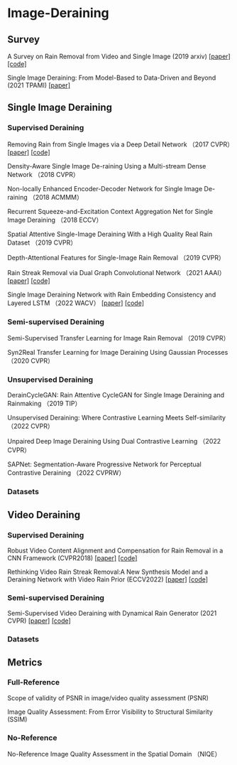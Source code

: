 # Image-Deraining

## Survey
A Survey on Rain Removal from Video and Single Image (2019 arxiv) [[paper]](https://arxiv.org/abs/1909.08326) [[code]](https://github.com/hongwang01/Video-and-Single-Image-Deraining)

Single Image Deraining: From Model-Based to Data-Driven and Beyond (2021 TPAMI) [[paper]](https://ieeexplore.ieee.org/document/9096521)

## Single Image Deraining
### Supervised Deraining
Removing Rain from Single Images via a Deep Detail Network （2017 CVPR）[[paper]](https://ieeexplore.ieee.org/document/8099669) [[code]]()

Density-Aware Single Image De-raining Using a Multi-stream Dense Network （2018 CVPR）

Non-locally Enhanced Encoder-Decoder Network for Single Image De-raining （2018 ACMMM）

Recurrent Squeeze-and-Excitation Context Aggregation Net for Single Image Deraining （2018 ECCV）

Spatial Attentive Single-Image Deraining With a High Quality Real Rain Dataset （2019 CVPR）

Depth-Attentional Features for Single-Image Rain Removal （2019 CVPR）

Rain Streak Removal via Dual Graph Convolutional Network （2021 AAAI） [[paper]](https://ojs.aaai.org/index.php/AAAI/article/view/16224) [[code]]()

Single Image Deraining Network with Rain Embedding Consistency and Layered LSTM （2022 WACV） [[paper]](https://ieeexplore.ieee.org/document/9706758) [[code]](https://github.com/Yizhou-Li-CV/ECNet)

### Semi-supervised Deraining
Semi-Supervised Transfer Learning for Image Rain Removal （2019 CVPR）

Syn2Real Transfer Learning for Image Deraining Using Gaussian Processes （2020 CVPR）


### Unsupervised Deraining
DerainCycleGAN: Rain Attentive CycleGAN for Single Image Deraining and Rainmaking （2019 TIP）

Unsupervised Deraining: Where Contrastive Learning Meets Self-similarity （2022 CVPR）

Unpaired Deep Image Deraining Using Dual Contrastive Learning （2022 CVPR）

SAPNet: Segmentation-Aware Progressive Network for Perceptual Contrastive Deraining （2022 CVPRW）

### Datasets

## Video Deraining
### Supervised Deraining
Robust Video Content Alignment and Compensation for Rain Removal in a CNN Framework  (CVPR2018) [[paper]](https://arxiv.org/pdf/1803.10433.pdf) [[code]]()

Rethinking Video Rain Streak Removal:A New Synthesis Model and a Deraining Network with Video Rain Prior (ECCV2022) [[paper]](https://link.springer.com/chapter/10.1007/978-3-031-19800-7_33) [[code]](https://github.com/wangshauitj/RDD-Net)

### Semi-supervised Deraining
Semi-Supervised Video Deraining with Dynamical Rain Generator (2021 CVPR) [[paper]](https://openaccess.thecvf.com/content/CVPR2021/papers/Yue_Semi-Supervised_Video_Deraining_With_Dynamical_Rain_Generator_CVPR_2021_paper.pdf) [[code]](https://github.com/zsyOAOA/S2VD)

### Datasets

## Metrics
### Full-Reference
Scope of validity of PSNR in image/video quality assessment (PSNR)

Image Quality Assessment: From Error Visibility to Structural Similarity (SSIM)

### No-Reference
No-Reference Image Quality Assessment in the Spatial Domain （NIQE）
